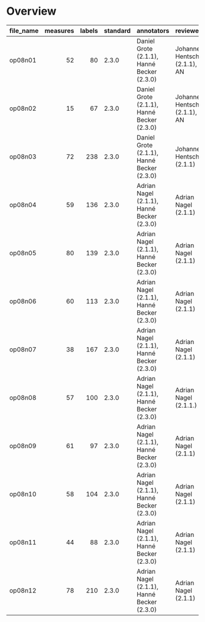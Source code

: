 

# Overview
|file_name|measures|labels|standard|                annotators                |          reviewers           |
|---------|-------:|-----:|--------|------------------------------------------|------------------------------|
|op08n01  |      52|    80|2.3.0   |Daniel Grote (2.1.1), Hanné Becker (2.3.0)|Johannes Hentschel (2.1.1), AN|
|op08n02  |      15|    67|2.3.0   |Daniel Grote (2.1.1), Hanné Becker (2.3.0)|Johannes Hentschel (2.1.1), AN|
|op08n03  |      72|   238|2.3.0   |Daniel Grote (2.1.1), Hanné Becker (2.3.0)|Johannes Hentschel (2.1.1)    |
|op08n04  |      59|   136|2.3.0   |Adrian Nagel (2.1.1), Hanné Becker (2.3.0)|Adrian Nagel (2.1.1)          |
|op08n05  |      80|   139|2.3.0   |Adrian Nagel (2.1.1), Hanné Becker (2.3.0)|Adrian Nagel (2.1.1)          |
|op08n06  |      60|   113|2.3.0   |Adrian Nagel (2.1.1), Hanné Becker (2.3.0)|Adrian Nagel (2.1.1)          |
|op08n07  |      38|   167|2.3.0   |Adrian Nagel (2.1.1), Hanné Becker (2.3.0)|Adrian Nagel (2.1.1)          |
|op08n08  |      57|   100|2.3.0   |Adrian Nagel (2.1.1), Hanné Becker (2.3.0)|Adrian Nagel (2.1.1.)         |
|op08n09  |      61|    97|2.3.0   |Adrian Nagel (2.1.1), Hanné Becker (2.3.0)|Adrian Nagel (2.1.1)          |
|op08n10  |      58|   104|2.3.0   |Adrian Nagel (2.1.1), Hanné Becker (2.3.0)|Adrian Nagel (2.1.1)          |
|op08n11  |      44|    88|2.3.0   |Adrian Nagel (2.1.1), Hanné Becker (2.3.0)|Adrian Nagel (2.1.1)          |
|op08n12  |      78|   210|2.3.0   |Adrian Nagel (2.1.1), Hanné Becker (2.3.0)|Adrian Nagel (2.1.1)          |
